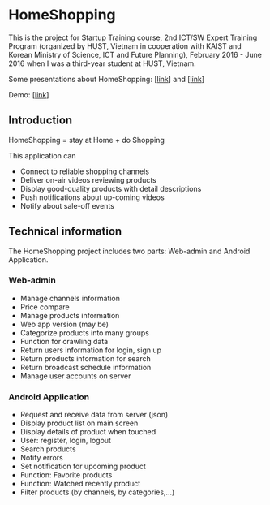# HomeShopping
This is the project for Startup Training course, 2nd ICT/SW Expert Training Program (organized by HUST, Vietnam in cooperation with KAIST and Korean Ministry of Science, ICT and Future Planning), February 2016 - June 2016 when I was a third-year student at HUST, Vietnam.

Some presentations about HomeShopping: [[link](https://drive.google.com/file/d/0BzB-NojOIYkHSjVjajVNOXZJUGM/view?usp=sharing)] and [[link](https://drive.google.com/file/d/0BzB-NojOIYkHSW1zTXZldGt6R00/view?usp=sharing)]

Demo: [[link](https://drive.google.com/file/d/0BzB-NojOIYkHMXRDak41QWk1c2c/view?usp=sharing)]

## Introduction
HomeShopping = stay at Home + do Shopping

This application can
- Connect to reliable shopping channels
- Deliver on-air videos reviewing products
- Display good-quality products with detail descriptions
- Push notifications about up-coming videos
- Notify about sale-off events

## Technical information
The HomeShopping project includes two parts: Web-admin and Android Application.

### Web-admin
- Manage channels information
- Price compare
- Manage products information
- Web app version (may be)
- Categorize products into many groups
- Function for crawling data
- Return users information for login, sign up
- Return products information for search
- Return broadcast schedule information
- Manage user accounts on server

### Android Application
- Request and receive data from server (json)
- Display product list on main screen
- Display details of product when touched
- User: register, login, logout
- Search products
- Notify errors
- Set notification for upcoming product
- Function: Favorite products
- Function: Watched recently product
- Filter products (by channels, by categories,…)
